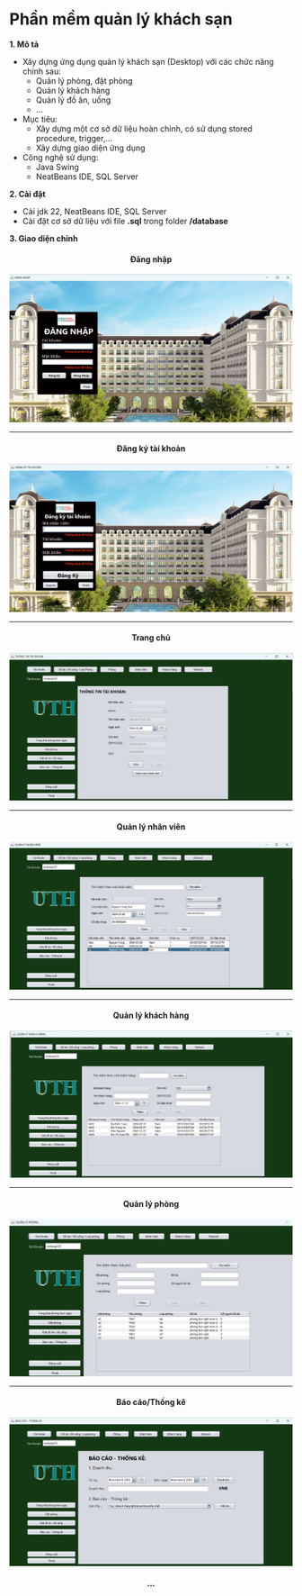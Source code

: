 # Phần mềm quản lý khách sạn

**1. Mô tả**

- Xây dựng ứng dụng quản lý khách sạn (Desktop) với các chức năng chính sau:
  - Quản lý phòng, đặt phòng
  - Quản lý khách hàng
  - Quản lý đồ ăn, uống
  - ...
- Mục tiêu:
  - Xây dựng một cơ sở dữ liệu hoàn chỉnh, có sử dụng stored procedure, trigger,...
  - Xây dựng giao diện ứng dụng
- Công nghệ sử dụng:
  - Java Swing
  - NeatBeans IDE, SQL Server

**2. Cài đặt**

- Cài jdk 22, NeatBeans IDE, SQL Server
- Cài đặt cơ sở dữ liệu với file **.sql** trong folder **/database**

**3. Giao diện chính**

<h4 align="center">Đăng nhập</h4>

![UI-Login](QLKS_PM/img/dangnhap.png)

---

<h4 align="center">Đăng ký tài khoản</h4>

![UI-Register](QLKS_PM/img/dangky.png)

---

<h4 align="center">Trang chủ</h4>

![UI-Main](QLKS_PM/img/main.png)

---

<h4 align="center">Quản lý nhân viên</h4>

![UI-Employee](QLKS_PM/img/Quanlynhanvien.png)

---

<h4 align="center">Quản lý khách hàng</h4>

![UI-Customer](QLKS_PM/img/Quanlykhachhang.png)

---

<h4 align="center">Quản lý phòng</h4>

![UI-Room](QLKS_PM/img/Quanlyphong.png)

---

<h4 align="center">Báo cáo/Thống kê</h4>

![UI-Report](QLKS_PM/img/baocao.png)

<h4 align="center">...</h4>

